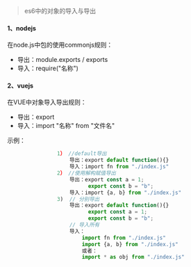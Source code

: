 > es6中的对象的导入与导出

#### 1、nodejs

在node.js中包的使用commonjs规则：
- 导出：module.exports / exports         
- 导入：require("名称")

#### 2、vuejs

在VUE中对象导入导出规则：

- 导出：export 
- 导入：import "名称" from "文件名"

示例：

```js
                1） //default导出
                    导出：export default function(){}
                    导入：import fn from "./index.js"
                2） //使用解构赋值导出
                    导出：export const a = 1;
                          export const b = "b";
                    导入：import {a, b} from "./index.js"
                3)  // 分别导出
                    导出：export default function(){}
                          export const a = 1;
                          export const b = "b";
					// 导入所有
                    导入：
                        import fn from "./index.js"
                        import {a, b} from "./index.js"
                        或者：
                        import * as obj from "./index.js"
```

